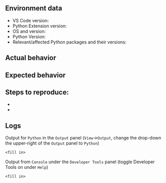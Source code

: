 <!-- 
Do you have a question instead of a bug report or enhancement request? Please ask it on https://stackoverflow.com/questions/tagged/visual-studio-code+python. 

Unable to install a linter or formatter? 'No installers available'? 
Windows - https://stackoverflow.com/questions/4750806/how-do-i-install-pip-on-windows
Linux - https://www.cyberciti.biz/faq/debian-ubuntu-centos-rhel-linux-install-pipclient/ , https://www.tecmint.com/install-pip-in-linux/

Python configuration issues? Please check https://code.visualstudio.com/docs/python/python-tutorial#_prerequisites
-->

## Environment data

- VS Code version: <fill in>
- Python Extension version: <fill in>
- OS and version: <fill in>
- Python Version: <fill in>
- Relevant/affected Python packages and their versions: <fill in>

## Actual behavior

## Expected  behavior

## Steps to reproduce:  
- <fill in>
- <fill in>

## Logs
Output for `Python` in the `Output` panel (`View`→`Output`, change the drop-down the upper-right of the `Output` panel to `Python`)

```
<fill in>
```   

Output from `Console` under the `Developer Tools` panel (toggle Developer Tools on under `Help`)

```
<fill in>
```
